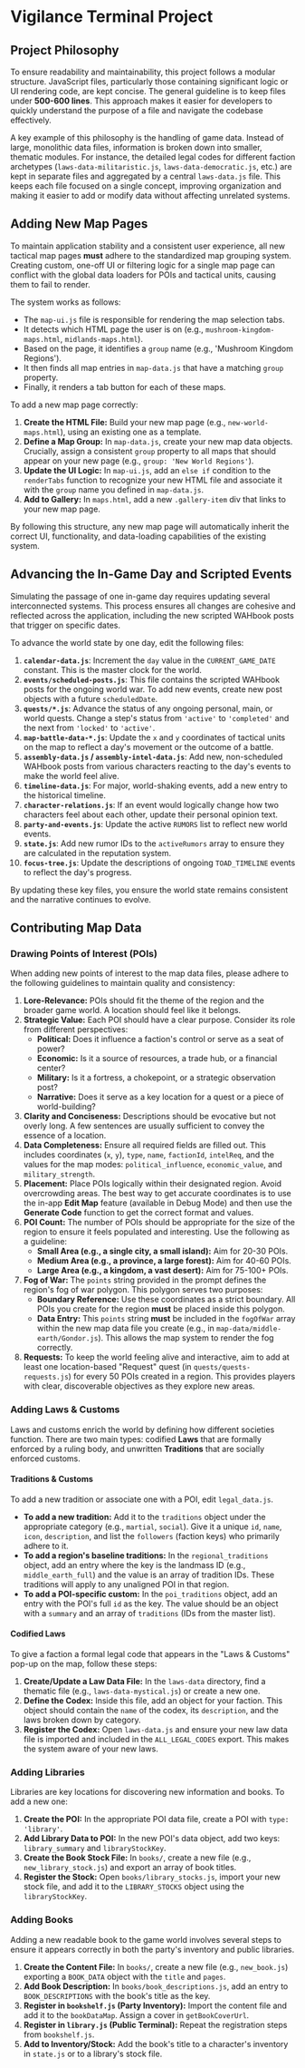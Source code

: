 # Vigilance Terminal Project

## Project Philosophy

To ensure readability and maintainability, this project follows a modular structure. JavaScript files, particularly those containing significant logic or UI rendering code, are kept concise. The general guideline is to keep files under **500-600 lines**. This approach makes it easier for developers to quickly understand the purpose of a file and navigate the codebase effectively.

A key example of this philosophy is the handling of game data. Instead of large, monolithic data files, information is broken down into smaller, thematic modules. For instance, the detailed legal codes for different faction archetypes (`laws-data-militaristic.js`, `laws-data-democratic.js`, etc.) are kept in separate files and aggregated by a central `laws-data.js` file. This keeps each file focused on a single concept, improving organization and making it easier to add or modify data without affecting unrelated systems.

## Adding New Map Pages

To maintain application stability and a consistent user experience, all new tactical map pages **must** adhere to the standardized map grouping system. Creating custom, one-off UI or filtering logic for a single map page can conflict with the global data loaders for POIs and tactical units, causing them to fail to render.

The system works as follows:
-   The `map-ui.js` file is responsible for rendering the map selection tabs.
-   It detects which HTML page the user is on (e.g., `mushroom-kingdom-maps.html`, `midlands-maps.html`).
-   Based on the page, it identifies a `group` name (e.g., 'Mushroom Kingdom Regions').
-   It then finds all map entries in `map-data.js` that have a matching `group` property.
-   Finally, it renders a tab button for each of these maps.

To add a new map page correctly:
1.  **Create the HTML File:** Build your new map page (e.g., `new-world-maps.html`), using an existing one as a template.
2.  **Define a Map Group:** In `map-data.js`, create your new map data objects. Crucially, assign a consistent `group` property to all maps that should appear on your new page (e.g., `group: 'New World Regions'`).
3.  **Update the UI Logic:** In `map-ui.js`, add an `else if` condition to the `renderTabs` function to recognize your new HTML file and associate it with the `group` name you defined in `map-data.js`.
4.  **Add to Gallery:** In `maps.html`, add a new `.gallery-item` div that links to your new map page.

By following this structure, any new map page will automatically inherit the correct UI, functionality, and data-loading capabilities of the existing system.

## Advancing the In-Game Day and Scripted Events

Simulating the passage of one in-game day requires updating several interconnected systems. This process ensures all changes are cohesive and reflected across the application, including the new scripted WAHbook posts that trigger on specific dates.

To advance the world state by one day, edit the following files:

1.  **`calendar-data.js`**: Increment the `day` value in the `CURRENT_GAME_DATE` constant. This is the master clock for the world.
2.  **`events/scheduled-posts.js`**: This file contains the scripted WAHbook posts for the ongoing world war. To add new events, create new post objects with a future `scheduledDate`.
3.  **`quests/*.js`**: Advance the status of any ongoing personal, main, or world quests. Change a step's status from `'active'` to `'completed'` and the next from `'locked'` to `'active'`.
4.  **`map-battle-data-*.js`**: Update the `x` and `y` coordinates of tactical units on the map to reflect a day's movement or the outcome of a battle.
5.  **`assembly-data.js` / `assembly-intel-data.js`**: Add new, non-scheduled WAHbook posts from various characters reacting to the day's events to make the world feel alive.
6.  **`timeline-data.js`**: For major, world-shaking events, add a new entry to the historical timeline.
7.  **`character-relations.js`**: If an event would logically change how two characters feel about each other, update their personal opinion text.
8.  **`party-and-events.js`**: Update the active `RUMORS` list to reflect new world events.
9.  **`state.js`**: Add new rumor IDs to the `activeRumors` array to ensure they are calculated in the reputation system.
10. **`focus-tree.js`**: Update the descriptions of ongoing `TOAD_TIMELINE` events to reflect the day's progress.

By updating these key files, you ensure the world state remains consistent and the narrative continues to evolve.

## Contributing Map Data

### Drawing Points of Interest (POIs)

When adding new points of interest to the map data files, please adhere to the following guidelines to maintain quality and consistency:

1.  **Lore-Relevance:** POIs should fit the theme of the region and the broader game world. A location should feel like it belongs.
2.  **Strategic Value:** Each POI should have a clear purpose. Consider its role from different perspectives:
    *   **Political:** Does it influence a faction's control or serve as a seat of power?
    *   **Economic:** Is it a source of resources, a trade hub, or a financial center?
    *   **Military:** Is it a fortress, a chokepoint, or a strategic observation post?
    *   **Narrative:** Does it serve as a key location for a quest or a piece of world-building?
3.  **Clarity and Conciseness:** Descriptions should be evocative but not overly long. A few sentences are usually sufficient to convey the essence of a location.
4.  **Data Completeness:** Ensure all required fields are filled out. This includes coordinates (`x`, `y`), `type`, `name`, `factionId`, `intelReq`, and the values for the map modes: `political_influence`, `economic_value`, and `military_strength`.
5.  **Placement:** Place POIs logically within their designated region. Avoid overcrowding areas. The best way to get accurate coordinates is to use the in-app **Edit Map** feature (available in Debug Mode) and then use the **Generate Code** function to get the correct format and values.
6.  **POI Count:** The number of POIs should be appropriate for the size of the region to ensure it feels populated and interesting. Use the following as a guideline:
    *   **Small Area (e.g., a single city, a small island):** Aim for 20-30 POIs.
    *   **Medium Area (e.g., a province, a large forest):** Aim for 40-60 POIs.
    *   **Large Area (e.g., a kingdom, a vast desert):** Aim for 75-100+ POIs.
7.  **Fog of War:** The `points` string provided in the prompt defines the region's fog of war polygon. This polygon serves two purposes:
    *   **Boundary Reference:** Use these coordinates as a strict boundary. All POIs you create for the region **must** be placed inside this polygon.
    *   **Data Entry:** This `points` string **must** be included in the `fogOfWar` array within the new map data file you create (e.g., in `map-data/middle-earth/Gondor.js`). This allows the map system to render the fog correctly.
8.  **Requests:** To keep the world feeling alive and interactive, aim to add at least one location-based "Request" quest (in `quests/quests-requests.js`) for every 50 POIs created in a region. This provides players with clear, discoverable objectives as they explore new areas.

### Adding Laws & Customs

Laws and customs enrich the world by defining how different societies function. There are two main types: codified **Laws** that are formally enforced by a ruling body, and unwritten **Traditions** that are socially enforced customs.

#### Traditions & Customs

To add a new tradition or associate one with a POI, edit `legal_data.js`.

*   **To add a new tradition:** Add it to the `traditions` object under the appropriate category (e.g., `martial`, `social`). Give it a unique `id`, `name`, `icon`, `description`, and list the `followers` (faction keys) who primarily adhere to it.
*   **To add a region's baseline traditions:** In the `regional_traditions` object, add an entry where the key is the landmass ID (e.g., `middle_earth_full`) and the value is an array of tradition IDs. These traditions will apply to any unaligned POI in that region.
*   **To add a POI-specific custom:** In the `poi_traditions` object, add an entry with the POI's full `id` as the key. The value should be an object with a `summary` and an array of `traditions` (IDs from the master list).

#### Codified Laws

To give a faction a formal legal code that appears in the "Laws & Customs" pop-up on the map, follow these steps:

1.  **Create/Update a Law Data File:** In the `laws-data` directory, find a thematic file (e.g., `laws-data-mystical.js`) or create a new one.
2.  **Define the Codex:** Inside this file, add an object for your faction. This object should contain the `name` of the codex, its `description`, and the laws broken down by category.
3.  **Register the Codex:** Open `laws-data.js` and ensure your new law data file is imported and included in the `ALL_LEGAL_CODES` export. This makes the system aware of your new laws.

### Adding Libraries

Libraries are key locations for discovering new information and books. To add a new one:

1.  **Create the POI:** In the appropriate POI data file, create a POI with `type: 'library'`.
2.  **Add Library Data to POI:** In the new POI's data object, add two keys: `library_summary` and `libraryStockKey`.
3.  **Create the Book Stock File:** In `books/`, create a new file (e.g., `new_library_stock.js`) and export an array of book titles.
4.  **Register the Stock:** Open `books/library_stocks.js`, import your new stock file, and add it to the `LIBRARY_STOCKS` object using the `libraryStockKey`.

### Adding Books

Adding a new readable book to the game world involves several steps to ensure it appears correctly in both the party's inventory and public libraries.

1.  **Create the Content File:** In `books/`, create a new file (e.g., `new_book.js`) exporting a `BOOK_DATA` object with the `title` and `pages`.
2.  **Add Book Description:** In `books/book_descriptions.js`, add an entry to `BOOK_DESCRIPTIONS` with the book's title as the key.
3.  **Register in `bookshelf.js` (Party Inventory):** Import the content file and add it to the `bookDataMap`. Assign a cover in `getBookCoverUrl`.
4.  **Register in `library.js` (Public Terminal):** Repeat the registration steps from `bookshelf.js`.
5.  **Add to Inventory/Stock:** Add the book's title to a character's inventory in `state.js` or to a library's stock file.